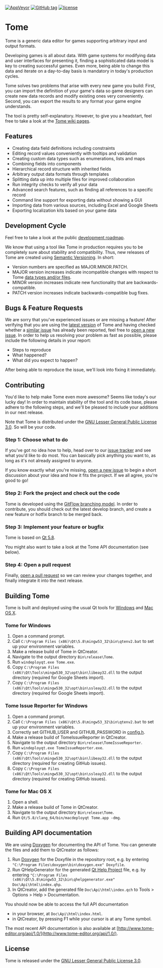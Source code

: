 [![AppVeyor](https://img.shields.io/appveyor/ci/npruehs/tome-editor.svg?maxAge=2592000)](https://ci.appveyor.com/project/npruehs/tome-editor)
[![GitHub tag](https://img.shields.io/github/tag/npruehs/tome-editor.svg?maxAge=2592000)](https://github.com/npruehs/tome-editor/releases)
[![license](https://img.shields.io/github/license/npruehs/tome-editor.svg?maxAge=2592000)](https://github.com/npruehs/tome-editor/blob/develop/LICENSE)

# Tome

Tome is a generic data editor for games supporting arbitrary input and output formats.

Developing games is all about data. With game systems for modifying data and user interfaces for presenting it, finding a sophisticated data model is key to creating successful games. Even more, being able to change this data and iterate on a day-to-day basis is mandatory in today's production cycles.

Tome solves two problems that arise with every new game you build: First, you can import the definition of your game's data so game designers can create new data records and modify existing ones very conveniently. Second, you can export the results to any format your game engine understands.

The tool is pretty self-explanatory. However, to give you a headstart, feel free to take a look at the [Tome wiki pages](https://github.com/npruehs/game-data-editor/wiki).

## Features

* Creating data field definitions including constraints
* Editing record values conveniently with tooltips and validation
* Creating custom data types such as enumerations, lists and maps
* Combining fields into components
* Hierarchical record structure with inherited fields
* Arbitrary output data formats through templates
* Splitting data up into multiple files for improved collaboration
* Run integrity checks to verify all your data
* Advanced search features, such as finding all references to a specific record
* Command line support for exporting data without showing a GUI
* Importing data from various sources, including Excel and Google Sheets
* Exporting localization kits based on your game data

## Development Cycle

Feel free to take a look at the public [development roadmap](https://github.com/npruehs/tome-editor/milestones). 

We know that using a tool like Tome in production requires you to be completely sure about stability and compatibility. Thus, new releases of Tome are created using [Semantic Versioning](http://semver.org/). In short:

* Version numbers are specified as MAJOR.MINOR.PATCH.
* MAJOR version increases indicate incompatible changes with respect to Tome [data types and/or files](https://github.com/npruehs/game-data-editor/wiki/Project-Structure).
* MINOR version increases indicate new functionality that are backwards-compatible.
* PATCH version increases indicate backwards-compatible bug fixes.

## Bugs & Feature Requests

We are sorry that you've experienced issues or are missing a feature! After verifying that you are using the [latest version](https://github.com/npruehs/game-data-editor/releases) of Tome and having checked whether a [similar issue](https://github.com/npruehs/game-data-editor/issues) has already been reported, feel free to [open a new issue](https://github.com/npruehs/game-data-editor/issues/new). In order to help us resolving your problem as fast as possible, please include the following details in your report:

* Steps to reproduce
* What happened?
* What did you expect to happen?

After being able to reproduce the issue, we'll look into fixing it immediately.

## Contributing

You'd like to help make Tome even more awesome? Seems like today's our lucky day! In order to maintain stability of the tool and its code base, please adhere to the following steps, and we'll be pleased to include your additions in our next release.

Note that Tome is distributed under the [GNU Lesser General Public License 3.0](https://github.com/npruehs/game-data-editor/blob/master/LICENSE). So will be your code.

### Step 1: Choose what to do

If you've got no idea how to help, head over to our [issue tracker](https://github.com/npruehs/game-data-editor/issues) and see what you'd like to do most. You can basically pick anything you want to, as long as it's not already assigned to anyone.

If you know exactly what you're missing, [open a new issue](https://github.com/npruehs/game-data-editor/issues/new) to begin a short discussion about your idea and how it fits the project. If we all agree, you're good to go!

### Step 2: Fork the project and check out the code

Tome is developed using the [GitFlow branching model](http://nvie.com/posts/a-successful-git-branching-model/). In order to contribute, you should check out the latest develop branch, and create a new feature or hotfix branch to be merged back.

### Step 3: Implement your feature or bugfix

Tome is based on [Qt 5.8](http://www.qt.io/).

You might also want to take a look at the Tome API documentation (see below).

### Step 4: Open a pull request

Finally, [open a pull request](https://help.github.com/articles/creating-a-pull-request/) so we can review your changes together, and finally integrate it into the next release.

## Building Tome

Tome is built and deployed using the usual Qt tools for [Windows](https://doc.qt.io/qt-5/windows-deployment.html) and [Mac OS X](http://doc.qt.io/qt-5/osx-deployment.html).

### Tome for Windows

1. Open a command prompt.
2. Call `C:\Program Files (x86)\Qt\5.8\mingw53_32\bin\qtenv2.bat` to set up your environment variables.
3. Make a release build of Tome in QtCreator.
4. Navigate to the output directory `Bin\release\Tome`.
5. Run `windeployqt.exe Tome.exe`.
6. Copy `C:\Program Files (x86)\Qt\Tools\mingw530_32\opt\bin\libeay32.dll` to the output directory (required for Google Sheets import).
7. Copy `C:\Program Files (x86)\Qt\Tools\mingw530_32\opt\bin\ssleay32.dll` to the output directory (required for Google Sheets import).

### Tome Issue Reporter for Windows

1. Open a command prompt.
2. Call `C:\Program Files (x86)\Qt\5.8\mingw53_32\bin\qtenv2.bat` to set up your environment variables.
3. Correctly set GITHUB_USER and GITHUB_PASSWORD in [config.h](https://github.com/npruehs/tome-editor/blob/develop/Source/TomeIssueReporter/config.h).
4. Make a release build of TomeIssueReporter in QtCreator.
5. Navigate to the output directory `Bin\release\TomeIssueReporter`.
6. Run `windeployqt.exe TomeIssueReporter.exe`.
7. Copy `C:\Program Files (x86)\Qt\Tools\mingw530_32\opt\bin\libeay32.dll` to the output directory (required for creating GitHub issues).
8. Copy `C:\Program Files (x86)\Qt\Tools\mingw530_32\opt\bin\ssleay32.dll` to the output directory (required for creating GitHub issues).

### Tome for Mac OS X

1. Open a shell.
2. Make a release build of Tome in QtCreator.
3. Navigate to the output directory `Bin\release\Tome`.
4. Run `Qt/5.8/clang_64/bin/macdeployqt Tome.app -dmg`.

## Building API documentation

We are using [Doxygen](http://www.stack.nl/~dimitri/doxygen/) for documenting the API of Tome. You can generate the files and add them to QtCreator as follows:

1. Run [Doxygen](http://www.stack.nl/~dimitri/doxygen/) for the Doxyfile in the repository root, e.g. by entering `"C:\Program Files\doxygen\bin\doxygen.exe" Doxyfile`.
2. Run QHelpGenerator for the generated [Qt Help Project](http://doc.qt.io/qt-5/qthelp-framework.html) file, e.g. by entering `"C:\Program Files (x86)\Qt\5.8\mingw53_32\bin\qhelpgenerator.exe" Doc\Api\html\index.qhp`.
3. In QtCreator, add the generated file `Doc\Api\html\index.qch` to Tools > Options > Help > Documentation.

You should now be able to access the full API documentation

* in your browser, at `Doc\Api\html\index.html`.
* in QtCreator, by pressing F1 while your cursor is at any Tome symbol.

The most recent API documentation is also available at [http://www.tome-editor.org/api/1.0/](http://www.tome-editor.org/api/1.0/).

## License

Tome is released under the [GNU Lesser General Public License 3.0](https://github.com/npruehs/game-data-editor/blob/master/LICENSE).
